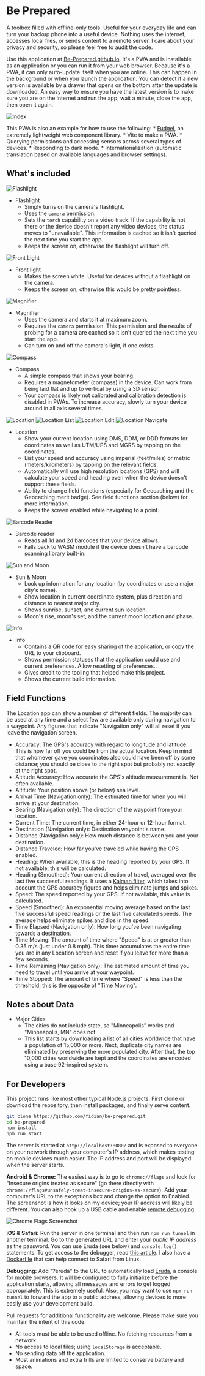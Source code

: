 # Be Prepared

A toolbox filled with offline-only tools. Useful for your everyday life and can turn your backup phone into a useful device. Nothing uses the internet, accesses local files, or sends content to a remote server. I care about your privacy and security, so please feel free to audit the code.

Use this application at [Be-Prepared.github.io](https://be-prepared.github.io). It's a PWA and is installable as an application or you can run it from your web browser. Because it's a PWA, it can only auto-update itself when you are online. This can happen in the background or when you launch the application. You can detect if a new version is available by a drawer that opens on the bottom after the update is downloaded. An easy way to ensure you have the latest version is to make sure you are on the internet and run the app, wait a minute, close the app, then open it again.

![Index](screenshots/index.png)

This PWA is also an example for how to use the following:
    * [Fudgel](https://github.com/fidian/fudgel), an extremely lightweight web component library.
    * Vite to make a PWA.
    * Querying permissions and accessing sensors across several types of devices.
    * Responding to dark mode.
    * Internationalization (automatic translation based on available languages and browser settings).

## What's included

![Flashlight](screenshots/flashlight.gif)

* Flashlight
    * Simply turns on the camera's flashlight.
    * Uses the `camera` permission.
    * Sets the `torch` capability on a video track. If the capability is not there or the device doesn't report any video devices, the status moves to "unavailable". This information is cached so it isn't queried the next time you start the app.
    * Keeps the screen on, otherwise the flashlight will turn off.

![Front Light](screenshots/front-light.png)

* Front light
    * Makes the screen white. Useful for devices without a flashlight on the camera.
    * Keeps the screen on, otherwise this would be pretty pointless.

![Magnifier](screenshots/magnifier.gif)

* Magnifier
    * Uses the camera and starts it at maximum zoom.
    * Requires the `camera` permission. This permission and the results of probing for a camera are cached so it isn't queried the next time you start the app.
    * Can turn on and off the camera's light, if one exists.

![Compass](screenshots/compass.gif)

* Compass
    * A simple compass that shows your bearing.
    * Requires a magnetometer (compass) in the device. Can work from being laid flat and up to vertical by using a 3D sensor.
    * Your compass is likely not calibrated and calibration detection is disabled in PWAs. To increase accuracy, slowly turn your device around in all axis several times.

![Location](screenshots/location.gif) ![Location List](screenshots/location-list.png) ![Location Edit](screenshots/location-edit.png) ![Location Navigate](screenshots/location-navigate.png)

* Location
    * Show your current location using DMS, DDM, or DDD formats for coordinates as well as UTM/UPS and MGRS by tapping on the coordinates.
    * List your speed and accuracy using imperial (feet/miles) or metric (meters/kilometers) by tapping on the relevant fields.
    * Automatically will use high resolution locations (GPS) and will calculate your speed and heading even when the device doesn't support these fields.
    * Ability to change field functions (especially for Geocaching and the Geocaching merit badge). See field functions section (below) for more information.
    * Keeps the screen enabled while navigating to a point.

![Barcode Reader](screenshots/barcode-reader.png)

* Barcode reader
    * Reads all 1d and 2d barcodes that your device allows.
    * Falls back to WASM module if the device doesn't have a barcode scanning library built-in.

![Sun and Moon](screenshots/sun-moon.png)

* Sun & Moon
    * Look up information for any location (by coordinates or use a major city's name).
    * Show location in current coordinate system, plus direction and distance to nearest major city.
    * Shows sunrise, sunset, and current sun location.
    * Moon's rise, moon's set, and the current moon location and phase.

![Info](screenshots/info.png)

* Info
    * Contains a QR code for easy sharing of the application, or copy the URL to your clipboard.
    * Shows permission statuses that the application could use and current preferences. Allow resetting of preferences..
    * Gives credit to the tooling that helped make this project.
    * Shows the current build information.

## Field Functions

The Location app can show a number of different fields. The majority can be used at any time and a select few are available only during navigation to a waypoint. Any figures that indicate "Navigation only" will all reset if you leave the navigation screen.

* Accuracy: The GPS's accuracy with regard to longitude and latitude. This is how far off you could be from the actual location. Keep in mind that whomever gave you coordinates also could have been off by some distance; you should be close to the right spot but probably not exactly at the right spot.
* Altitude Accuracy: How accurate the GPS's altitude measurement is. Not often available.
* Altitude: Your position above (or below) sea level.
* Arrival Time (Navigation only): The estimated time for when you will arrive at your destination.
* Bearing (Navigation only): The direction of the waypoint from your location.
* Current Time: The current time, in either 24-hour or 12-hour format.
* Destination (Navigation only): Destination waypoint's name.
* Distance (Navigation only): How much distance is between you and your destination.
* Distance Traveled: How far you've traveled while having the GPS enabled.
* Heading: When available, this is the heading reported by your GPS. If not available, this will be calculated.
* Heading (Smoothed): Your current direction of travel, averaged over the last five successful readings. It uses a [Kalman filter](https://en.wikipedia.org/wiki/Kalman_filter), which takes into account the GPS accuracy figures and helps eliminate jumps and spikes.
* Speed: The speed reported by your GPS. If not available, this value is calculated.
* Speed (Smoothed): An exponential moving average based on the last five successful speed readings or the last five calculated speeds. The average helps eliminate spikes and dips in the speed.
* Time Elapsed (Navigation only): How long you've been navigating towards a destination.
* Time Moving: The amount of time where "Speed" is at or greater than 0.35 m/s (just under 0.8 mph). This timer accumulates the entire time you are in any Location screen and reset if you leave for more than a few seconds.
* Time Remaining (Navigation only): The estimated amount of time you need to travel until you arrive at your waypoint.
* Time Stopped: The amount of time where "Speed" is less than the threshold; this is the opposite of "Time Moving".

## Notes about Data

* Major Cities
    * The cities do not include state, so "Minneapolis" works and "Minneapolis, MN" does not.
    * This list starts by downloading a list of all cities worldwide that have a population of 15,000 or more. Next, duplicate city names are eliminated by preserving the more populated city. After that, the top 10,000 cities worldwide are kept and the coordinates are encoded using a base 92-inspired system.

## For Developers

This project runs like most other typical Node.js projects. First clone or download the repository, then install packages, and finally serve content.

```bash
git clone https://github.com/fidian/be-prepared.git
cd be-prepared
npm install
npm run start
```

The server is started at `http://localhost:8080/` and is exposed to everyone on your network through your computer's IP address, which makes testing on mobile devices much easier. The IP address and port will be displayed when the server starts.

**Android & Chrome:** The easiest way is to go to `chrome://flags` and look for "Insecure origins treated as secure" (go there directly with `chrome://flags#unsafely-treat-insecure-origins-as-secure`). Add your computer's URL to the exceptions box and change the option to Enabled. The screenshot is how it looks on my device; your IP address will likely be different. You can also hook up a USB cable and enable [remote debugging](https://developer.chrome.com/docs/devtools/remote-debugging).

![Chrome Flags Screenshot](chrome-flags.jpg)

**iOS & Safari:** Run the server in one terminal and then run `npm run tunnel` in another terminal. Go to the generated URL and enter your *public IP address* as the password. You can use Eruda (see below) and `console.log()` statements. To get access to the debugger, read [this article](https://www.closingtags.com/remote-debugging-web-apps-on-ios-from-linux/). I also have a [Dockerfile](ios-webkit-debugger/) that can help connect to Safari from Linux.

**Debugging:** Add "?eruda" to the URL to automatically load [Eruda](https://github.com/liriliri/eruda), a console for mobile browsers. It will be configured to fully initialize before the application starts, allowing all messages and errors to get logged appropriately. This is extremely useful. Also, you may want to use `npm run tunnel` to forward the app to a public address, allowing devices to more easily use your development build.

Pull requests for additional functionality are welcome. Please make sure you maintain the intent of this code.

* All tools must be able to be used offline. No fetching resources from a network.
* No access to local files; using `localStorage` is acceptable.
* No sending data off the application.
* Most animations and extra frills are limited to conserve battery and space.
